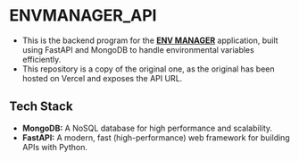 # ENVMANAGER_API

- This is the backend program for the [**ENV MANAGER**](https://github.com/harsshhan/Env-Manager) application, built using FastAPI and MongoDB to handle environmental variables efficiently.
- This repository is a copy of the original one, as the original has been hosted on Vercel and exposes the API URL.


## Tech Stack
- **MongoDB:** A NoSQL database for high performance and scalability.
- **FastAPI:** A modern, fast (high-performance) web framework for building APIs with Python.
